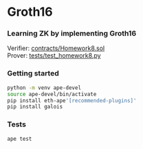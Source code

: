 # Groth16

### Learning ZK by implementing Groth16  

Verifier: [contracts/Homework8.sol](contracts/Homework8.sol)  
Prover: [tests/test_homework8.py](tests/test_homework8.py)

### Getting started
```bash
python -m venv ape-devel
source ape-devel/bin/activate
pip install eth-ape'[recommended-plugins]'
pip install galois
```

### Tests
```bash
ape test
```
